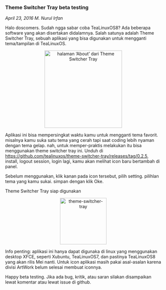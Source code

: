 ### **Theme Switcher Tray beta testing**
_April 23, 2016 M. Nurul Irfan_	

Halo doscomers. Sudah ngga sabar coba TeaLinuxOS8? Ada beberapa software yang akan disertakan didalamnya. Salah satunya adalah Theme Switcher Tray, sebuah aplikasi yang bisa digunakan untuk mengganti tema/tampilan di TeaLinuxOS.

<p align="center">
	<img src="./posts/2016-04-23-theme-switcher-tray-beta-testing/Cuplikan-Layar_2016-04-23_21-52-51.png" height="250px" alt="halaman ‘About’ dari Theme Switcher Tray">
</p> 

Aplikasi ini bisa mempersingkat waktu kamu untuk mengganti tema favorit. misalnya kamu suka satu tema yang cerah tapi saat coding lebih nyaman dengan tema gelap. nah, untuk memper-praktis melakukan itu bisa menggunakan theme switcher tray ini. Unduh di <https://github.com/tealinuxos/theme-switcher-tray/releases/tag/0.2.5>, install, logout session, login lagi, kamu akan melihat icon baru bertambah di panel.

Sebelum menggunakan, klik kanan pada icon tersebut, pilih setting. pilihlan tema yang kamu sukai. simpan dengan klik Oke.

Theme Switcher Tray siap digunakan

<p align="center">
	<img src="./posts/2016-04-23-theme-switcher-tray-beta-testing/theme-switcher-tray.png" height="150px" alt="theme-switcher-tray">
</p> 

Info penting: aplikasi ini hanya dapat digunaka di linux yang menggunakan desktop XFCE, seperti Xubuntu, TeaLinuxOS7, dan pastinya TeaLinuxOS8 yang akan rilis Mei nanti. Untuk icon aplikasi masih pakai asal-asalan karena divisi ArtWork belum selesai membuat iconnya.

Happy beta testing. Jika ada bug, kritik, atau saran silakan disampaikan lewat komentar atau lewat issue di github.